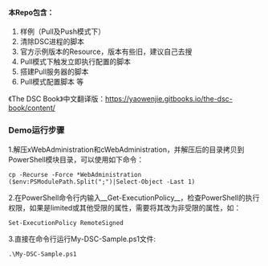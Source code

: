 #### 本Repo包含：

1. 样例（Pull及Push模式下）
2. 清除DSC进程的脚本
3. 官方示例版本的Resource，版本有些旧，建议自己去搜
4. Pull模式下触发立即执行配置的脚本
5. 搭建Pull服务器的脚本
6. Pull模式配置脚本 等

《The DSC Book》中文翻译版：https://yaowenjie.gitbooks.io/the-dsc-book/content/

### Demo运行步骤

1.解压xWebAdministration和cWebAdministration，并解压后的目录拷贝到PowerShell模块目录，可以使用如下命令：
```
cp -Recurse -Force *WebAdministration ($env:PSModulePath.Split(";")|Select-Object -Last 1)
```
2.在PowerShell命令行内输入__Get-ExecutionPolicy__，检查PowerShell的执行权限，如果是limited或其他受限的属性，需要将其改为非受限的属性，如：
```
Set-ExecutionPolicy RemoteSigned
```
3.直接在命令行运行My-DSC-Sample.ps1文件:
```
.\My-DSC-Sample.ps1
```
